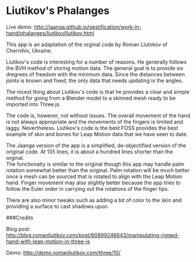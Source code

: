 Liutikov's Phalanges
==================

Live demo: http://jaanga.github.io/gestification/work-in-hand/phalanges/liutikov/liutikov.html

This app is an adaptation of the orginal code by Roman Liutokov of Chernihiv, Ukraine.

Liutikov's code is interesting for a number of reasons. He generally follows the BVH method of storing motion data. 
The general goal is to provide six dregrees of freedom with the minimum data. 
Since the distances between joints is known and fixed, the only data that needs updating is the angles.

The nicest thing about Liutikov's code is that he provides a clear and simple method for going 
from a Blender model to a skinned mesh ready to be imported into Three.js.

The code is, however, not without issues. 
The overall movement of the hand is not always appropriate and the movements of the fingers is limited and laggy.
Nevertheless. Liutikov's code is the best FOSS provides the best example of skin and bones for Leap Motion data that we have seen to date. 


The Jaanga version of the app is a simplified, de-objectified version of the original code.
At 135 lines, it is about a hundred lines shorter than the orginal.  
The functionaity is similar to the original though this app may handle palm rotation somewhat better than the original. 
Palm rotation will be much better once a mesh can be sourced that is rotated to align with the Leap Motion hand.
Finger movement may also slightly better because the app tries to follow the Euler order in carrying out the rotations of the finger tips.

There are also minor tweaks such as adding a bit of color to the skin and providing a surface to cast shadows upon.
 



###Credits

Blog post:  
http://blog.romanliutikov.com/post/60899246643/manipulating-rigged-hand-with-leap-motion-in-three-js

Demo:
http://demo.romanliutikov.com/three/10/
  
